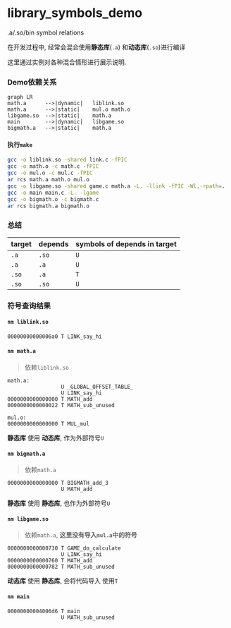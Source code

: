 # library_symbols_demo
.a/.so/bin symbol relations

在开发过程中, 经常会混合使用**静态库**(`.a`) 和**动态库**(`.so`)进行编译

这里通过实例对各种混合情形进行展示说明. 

### Demo依赖关系
```
graph LR
math.a      -->|dynamic|   liblink.so
math.a      -->|static|    mul.o math.o
libgame.so  -->|static|    math.a
main        -->|dynamic|   libgame.so
bigmath.a   -->|static|    math.a
```
#### 执行`make`
```bash
gcc -o liblink.so -shared link.c -fPIC
gcc -o math.o -c math.c -fPIC
gcc -o mul.o -c mul.c -fPIC
ar rcs math.a math.o mul.o
gcc -o libgame.so -shared game.c math.a -L. -llink -fPIC -Wl,-rpath=.
gcc -o main main.c -L. -lgame
gcc -o bigmath.o -c bigmath.c
ar rcs bigmath.a bigmath.o
```

### 总结

target|depends|symbols of depends in target
------|-------|-----
`.a`|`.so`|`U`
`.a`|`.a`|`U`
`.so`|`.a`|`T`
`.so`|`.so`|`U`

### 符号查询结果

#### `nm liblink.so`
```
00000000000006a0 T LINK_say_hi
```

#### `nm math.a`
> 依赖`liblink.so`
```
math.a:
                 U _GLOBAL_OFFSET_TABLE_
                 U LINK_say_hi
0000000000000000 T MATH_add
0000000000000022 T MATH_sub_unused

mul.o:
0000000000000000 T MUL_mul
```
**静态库** 使用 **动态库**, 作为外部符号`U`


#### `nm bigmath.a`
> 依赖`math.a`
```
0000000000000000 T BIGMATH_add_3
                 U MATH_add
```
**静态库** 使用 **静态库**, 也作为外部符号`U`

#### `nm libgame.so`
> 依赖`math.a`, **这里没有导入`mul.a`中的符号**
 
```
0000000000000730 T GAME_do_calculate
                 U LINK_say_hi
0000000000000760 T MATH_add
0000000000000782 T MATH_sub_unused
```
**动态库** 使用 **静态库**,  会将代码导入 使用`T`

#### `nm main`
```
00000000004006d6 T main
                 U MATH_sub_unused
```
